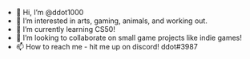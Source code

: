 - 👋 Hi, I’m @ddot1000
- 👀 I’m interested in arts, gaming, animals, and working out. 
- 🌱 I’m currently learning CS50! 
- 💞️ I’m looking to collaborate on small game projects like indie games! 
- 📫 How to reach me - hit me up on discord! ddot#3987

<!---
ddot1000/ddot1000 is a ✨ special ✨ repository because its `README.md` (this file) appears on your GitHub profile.
You can click the Preview link to take a look at your changes.
--->
